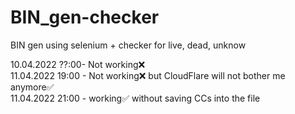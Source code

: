 # BIN_gen-checker
BIN gen using selenium + checker for live, dead, unknow

10.04.2022 ??:00- Not working❌<br />
11.04.2022 19:00 - Not working❌ but CloudFlare will not bother me anymore✅<br />
11.04.2022 21:00 - working✅ without saving CCs into the file
